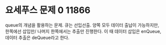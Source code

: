 # 요세푸스 문제 0 11866

queue의 개념을 활용하는 문제.
큐는 선입선출.
양쪽 모두 데이터 출납이 가능하지만, 한쪽에선 삽입만/ 나머지 한쪽에서는 추출만 진행한다.
이 때 데이터 삽입은 enQueue, 데이터 추출은 deQueue라고 한다.
